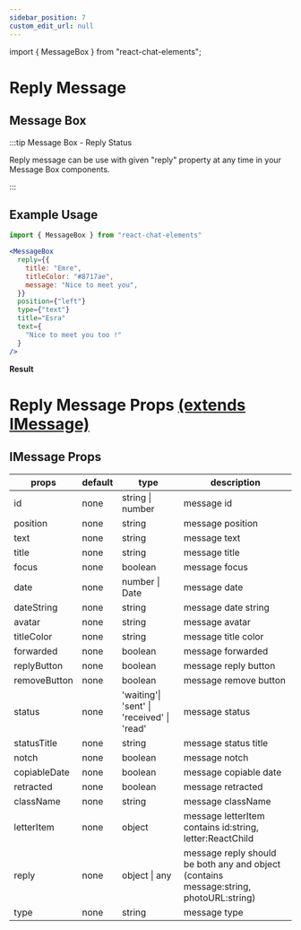 ```yaml
---
sidebar_position: 7
custom_edit_url: null
---
```

import { MessageBox } from "react-chat-elements";

# Reply Message

## Message Box

:::tip Message Box - Reply Status

Reply message can be use with given "reply" property at any time in your Message Box components.

:::

<div style={{ color:"black", margin:"50px 0px"}}>
  <MessageBox
    position={"left"}
    type={"text"}
    title={"Emre"}
    text="Hi there !"
  />
  <MessageBox
    reply={{
      title: "Emre",
      titleColor: "#8717ae",
      message: "Hi there !",
    }}
    position={"right"}
    type={"text"}
    title="Kursat"
    text={
      "Hey ! How are you ?"
    }
  />
  <MessageBox
    reply={{
      title: "Kursat",
      titleColor: "#8717ae",
      message: "Hey ! How are you ?",
    }}
    position={"left"}
    type={"photo"}
    title={"Emre"}
    data={{
        uri: "https://picsum.photos/200/150",
    }}
  />
</div>

## Example Usage

```jsx
import { MessageBox } from "react-chat-elements"

<MessageBox
  reply={{
    title: "Emre",
    titleColor: "#8717ae",
    message: "Nice to meet you",
  }}
  position={"left"}
  type={"text"}
  title="Esra"
  text={
    "Nice to meet you too !"
  }
/>
```

**Result**

<div style={{ color:"black", marginBottom: "50px"}}>
  <MessageBox
    reply={{
      title: "Emre",
      titleColor: "#8717ae",
      message: "Nice to meet you",
    }}
    position={"left"}
    type={"text"}
    title="Esra"
    text={
      "Nice to meet you too !"
    }
  />
</div>

# Reply Message Props [(extends IMessage)](/docs/message-types/reply-message#imessage-props)

## IMessage Props

| props        | default | type                                       | description                                                                            |
|--------------|---------|--------------------------------------------|----------------------------------------------------------------------------------------|
| id           | none    | string \| number                           | message id                                                                             |
| position     | none    | string                                     | message position                                                                       |
| text         | none    | string                                     | message text                                                                           |
| title        | none    | string                                     | message title                                                                          |
| focus        | none    | boolean                                    | message focus                                                                          |
| date         | none    | number \| Date                             | message date                                                                           |
| dateString   | none    | string                                     | message date string                                                                    |
| avatar       | none    | string                                     | message avatar                                                                         |
| titleColor   | none    | string                                     | message title color                                                                    |
| forwarded    | none    | boolean                                    | message forwarded                                                                      |
| replyButton  | none    | boolean                                    | message reply button                                                                   |
| removeButton | none    | boolean                                    | message remove button                                                                  |
| status       | none    | 'waiting'\| 'sent' \| 'received' \| 'read' | message status                                                                         |
| statusTitle  | none    | string                                     | message status title                                                                     |
| notch        | none    | boolean                                    | message notch                                                                          |
| copiableDate | none    | boolean                                    | message copiable date                                                                  |
| retracted    | none    | boolean                                    | message retracted                                                                      |
| className    | none    | string                                     | message className                                                                      |
| letterItem   | none    | object                                     | message letterItem contains id:string, letter:ReactChild                               |
| reply        | none    | object \| any                              | message reply should be both any and object (contains message:string, photoURL:string) |
| type         | none    | string                                     | message type                                                                           |
